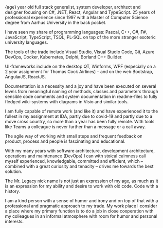 {age} year old full stack generalist, system developer, architect and designer 
focusing on C#, .NET, React, Angular and TypeScript. 25 years of professional experience since 1997 with a
Master of Computer Science degree from Aarhus University in the back pocket.

I have seen my share of programming languages: Pascal, C++, C#, F#, JavaScript, TypeScript,
TSQL, PL-SQL on top of the more stranger esoteric university languages.

The tools of the trade include Visual Studio, Visual Studio Code, Git, Azure DevOps, Docker, 
Kubernetes, Delphi, Borland C++ Builder.

UI-frameworks include on the desktop QT, Winforms, WPF (especially on a 2 year assignment for 
Thomas Cook Airlines) – and on the web Bootstrap, AngularJS, ReactJS.

Documentation is a necessity and a joy and have been executed on several levels from meaningful 
naming of methods, classes and parameters through sensible code comments and system
documentation in readme-files to fully fledged wiki-systems with diagrams in Visio and similar 
tools.

I am fully capable of remote work (and like it) and have experienced it to the fullest in my
assignment at IDA, partly due to covid-19 and partly due to a move cross country, so more than a
year has been fully remote. With tools like Teams a colleague is never further than a message or a
call away.

The agile way of working with small steps and frequent feedback on product, process and people is 
fascinating and educational.

With my many years with software architecture, development architecture, operations and 
maintenance (DevOps) I can with stoical calmness call myself experienced, knowledgable, 
committed and efficient, which – combined with a great curiosity and tenacity – drives me towards 
the best solution.

The Mr. Legacy nick name is not just an expression of my age, as much as it is an expression for 
my ability and desire to work with old code. Code with a history.

I am a kind person with a sense of humor and irony and on top of that with a professional and 
pragmatic approach to my trade. My work place I consider a place where my primary function is to 
do a job in close cooperation with my colleagues in an informal atmosphere with room for humor 
and personal interests.